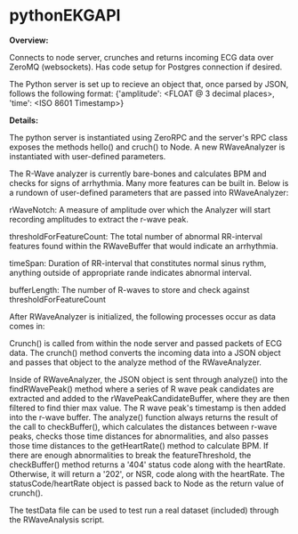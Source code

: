 pythonEKGAPI
============

**Overview:**

Connects to node server, crunches and returns incoming ECG data over ZeroMQ (websockets). Has code setup for Postgres connection if desired.

The Python server is set up to recieve an object that, once parsed by JSON, follows the following format:
{'amplitude': <FLOAT @ 3 decimal places>, 'time': <ISO 8601 Timestamp>}

**Details:**

The python server is instantiated using ZeroRPC and the server's RPC class exposes the methods hello() and cruch() to Node. A new RWaveAnalyzer is instantiated with user-defined parameters.

The R-Wave analyzer is currently bare-bones and calculates BPM and checks for signs of arrhythmia. Many more features can be built in. Below is a rundown of user-defined parameters that are passed into RWaveAnalyzer:

rWaveNotch: 
A measure of amplitude over which the Analyzer will start recording amplitudes to extract the r-wave peak.

thresholdForFeatureCount: 
The total number of abnormal RR-interval features found within the RWaveBuffer that would indicate an arrhythmia.

timeSpan: 
Duration of RR-interval that constitutes normal sinus rythm, anything outside of appropriate rande indicates abnormal interval.

bufferLength: 
The number of R-waves to store and check against thresholdForFeatureCount

After RWaveAnalyzer is initialized, the following processes occur as data comes in:

Crunch() is called from within the node server and passed packets of ECG data. The crunch() method converts the incoming data into a JSON object and passes that object to the analyze method of the RWaveAnalyzer.

Inside of RWaveAnalyzer, the JSON object is sent through analyze() into the findRWavePeak() method where a series of R wave peak candidates are extracted and added to the rWavePeakCandidateBuffer, where they are then filtered to find thier max value. The R wave peak's timestamp is then added into the r-wave buffer. The analyze() function always returns the result of the call to checkBuffer(), which calculates the distances between r-wave peaks, checks those time distances for abnormalities, and also passes those time distances to the getHeartRate() method to calculate BPM. If there are enough abnormalities to break the featureThreshold, the checkBuffer() method returns a '404' status code along with the heartRate. Otherwise, it will return a '202', or NSR, code along with the heartRate. The statusCode/heartRate object is passed back to Node as the return value of crunch().

The testData file can be used to test run a real dataset (included) through the RWaveAnalysis script.
